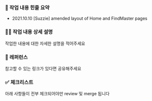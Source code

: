### 📣 작업 내용 힌줄 요약

- 2021.10.10
[Suzzie] amended layout of Home and FindMaster pages

### ✍🏼 작업 내용 상세 설명

작업한 내용에 대한 자세한 설명을 적어주세요


### 🔗 레퍼런스

참고할 수 있는 링크가 있다면 공유해주세요

### ✅ 체크리스트

아래 사항들이 전부 체크되어야만 review 및 merge 됩니다


